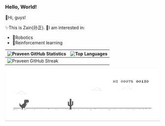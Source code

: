 ### Hello, World!
👋Hi, guys! 

✨This is Zain(孙正).
🤔I am interested in:
- 🤖️Robotics  
- 🧠Reinforcement learning

| ![Praveen GitHub Statistics](https://github-readme-stats.vercel.app/api?username=ZainZh&show_icons=true) | ![Top Languages](https://github-readme-stats.vercel.app/api/top-langs/?username=ZainZh&layout=compact) |
| --- | --- |
| ![Praveen GitHub Streak](https://github-readme-streak-stats.herokuapp.com/?user=ZainZh) ||


![Dino](https://raw.githubusercontent.com/praveenscience/praveenscience/master/dino.gif)

<!--
**ZainZh/ZainZh** is a ✨ _special_ ✨ repository because its `README.md` (this file) appears on your GitHub profile.

Here are some ideas to get you started:

- 🔭 I’m currently working on ...
- 🌱 I’m currently learning ...
- 👯 I’m looking to collaborate on ...
- 🤔 I’m looking for help with ...
- 💬 Ask me about ...
- 📫 How to reach me: ...
- 😄 Pronouns: ...
- ⚡ Fun fact: ...
-->
